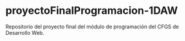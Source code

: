 # proyectoFinalProgramacion-1DAW
Repositorio del proyecto final del módulo de programación del CFGS de Desarrollo Web.
